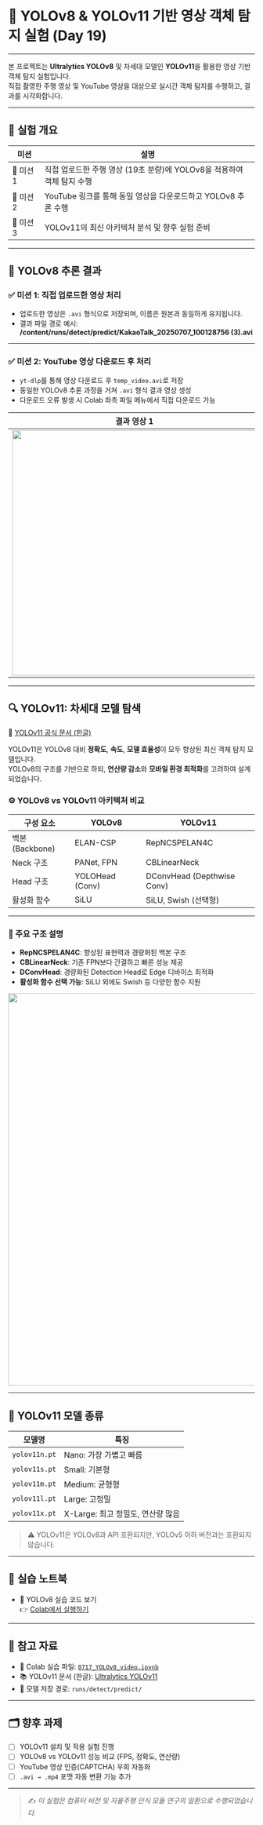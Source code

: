 # 🎯 YOLOv8 & YOLOv11 기반 영상 객체 탐지 실험 (Day 19)  

---  
  
본 프로젝트는 **Ultralytics YOLOv8** 및 차세대 모델인 **YOLOv11**을 활용한 영상 기반 객체 탐지 실험입니다.  
직접 촬영한 주행 영상 및 YouTube 영상을 대상으로 실시간 객체 탐지를 수행하고, 결과를 시각화합니다.

---

## 🧪 실험 개요

| 미션 | 설명 |
|------|------|
| 🚗 미션 1 | 직접 업로드한 주행 영상 (19초 분량)에 YOLOv8을 적용하여 객체 탐지 수행 |
| 🔗 미션 2 | YouTube 링크를 통해 동일 영상을 다운로드하고 YOLOv8 추론 수행 |
| 🚀 미션 3 | YOLOv11의 최신 아키텍처 분석 및 향후 실험 준비 |

---

## 📍 YOLOv8 추론 결과

### ✅ 미션 1: 직접 업로드한 영상 처리

-  업로드한 영상은 `.avi` 형식으로 저장되며, 이름은 원본과 동일하게 유지됩니다.
-  결과 파일 경로 예시:
**/content/runs/detect/predict/KakaoTalk_20250707_100128756 (3).avi**


---

### ✅ 미션 2: YouTube 영상 다운로드 후 처리

- `yt-dlp`를 통해 영상 다운로드 후 `temp_video.avi`로 저장
- 동일한 YOLOv8 추론 과정을 거쳐 `.avi` 형식 결과 영상 생성
- 다운로드 오류 발생 시 Colab 좌측 파일 메뉴에서 직접 다운로드 가능

| 결과 영상 1 | 결과 영상 2 |
|-------------|-------------|
| <img width="500" src="https://github.com/user-attachments/assets/e1de854d-7df0-4455-9e49-37aba7b0d201" /> | <img width="500" src="https://github.com/user-attachments/assets/29ebfc31-da2c-4be6-b8dc-342491c644e8" /> |

---

## 🔍 YOLOv11: 차세대 모델 탐색

📖 [YOLOv11 공식 문서 (한글)](https://docs.ultralytics.com/ko/models/yolo11/)

YOLOv11은 YOLOv8 대비 **정확도**, **속도**, **모델 효율성**이 모두 향상된 최신 객체 탐지 모델입니다.  
YOLOv8의 구조를 기반으로 하되, **연산량 감소**와 **모바일 환경 최적화**를 고려하여 설계되었습니다.

### ⚙️ YOLOv8 vs YOLOv11 아키텍처 비교

| 구성 요소 | YOLOv8 | YOLOv11 |
|-----------|--------|---------|
| 백본(Backbone) | ELAN-CSP | RepNCSPELAN4C |
| Neck 구조 | PANet, FPN | CBLinearNeck |
| Head 구조 | YOLOHead (Conv) | DConvHead (Depthwise Conv) |
| 활성화 함수 | SiLU | SiLU, Swish (선택형) |

---

### 🧠 주요 구조 설명

- **RepNCSPELAN4C**: 향상된 표현력과 경량화된 백본 구조
- **CBLinearNeck**: 기존 FPN보다 간결하고 빠른 성능 제공
- **DConvHead**: 경량화된 Detection Head로 Edge 디바이스 최적화
- **활성화 함수 선택 가능**: SiLU 외에도 Swish 등 다양한 함수 지원

<img width="800" src="https://github.com/user-attachments/assets/1adbd9f7-c88c-47ce-b858-29e03341805c" />

---

## 🧬 YOLOv11 모델 종류

| 모델명 | 특징 |
|--------|------|
| `yolov11n.pt` | Nano: 가장 가볍고 빠름 |
| `yolov11s.pt` | Small: 기본형 |
| `yolov11m.pt` | Medium: 균형형 |
| `yolov11l.pt` | Large: 고정밀 |
| `yolov11x.pt` | X-Large: 최고 정밀도, 연산량 많음 |

> ⚠️ YOLOv11은 YOLOv8과 API 호환되지만, YOLOv5 이하 버전과는 호환되지 않습니다.

---

## 📘 실습 노트북

- 🧪 YOLOv8 실습 코드 보기  
  👉 [Colab에서 실행하기](#[https://colab.research.google.com/github/your-username/your-repo/blob/main/0717_YOLOv8_video.ipynb](https://colab.research.google.com/drive/1YkdD2cntW8IUDBbRL9MVYLTPB7ygXeiS#scrollTo=XXzTio84GdOx))

---

## 📁 참고 자료

- 📘 Colab 실습 파일: [`0717_YOLOv8_video.ipynb`](0717_YOLOv8_video.ipynb)
- 📚 YOLOv11 문서 (한글): [Ultralytics YOLOv11](https://docs.ultralytics.com/ko/models/yolo11/)
- 🧩 모델 저장 경로: `runs/detect/predict/`

---

## 🗂 향후 과제

- [ ] YOLOv11 설치 및 적용 실험 진행
- [ ] YOLOv8 vs YOLOv11 성능 비교 (FPS, 정확도, 연산량)
- [ ] YouTube 영상 인증(CAPTCHA) 우회 자동화
- [ ] `.avi → .mp4` 포맷 자동 변환 기능 추가

---

> ✍️ *이 실험은 컴퓨터 비전 및 자율주행 인식 모듈 연구의 일환으로 수행되었습니다.*
